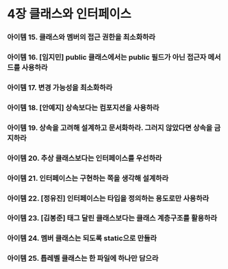 # 4장 클래스와 인터페이스
### 아이템 15. 클래스와 멤버의 접근 권한을 최소화하라
### 아이템 16. [임지민] public 클래스에서는 public 필드가 아닌 접근자 메서드를 사용하라
### 아이템 17. 변경 가능성을 최소화하라
### 아이템 18. [안예지] 상속보다는 컴포지션을 사용하라
### 아이템 19. 상속을 고려해 설계하고 문서화하라. 그러지 않았다면 상속을 금지하라
### 아이템 20. 추상 클래스보다는 인터페이스를 우선하라
### 아이템 21. 인터페이스는 구현하는 쪽을 생각해 설계하라
### 아이템 22. [정유진] 인터페이스는 타입을 정의하는 용도로만 사용하라
### 아이템 23. [김봉준] 태그 달린 클래스보다는 클래스 계층구조를 활용하라
### 아이템 24. 멤버 클래스는 되도록 static으로 만들라
### 아이템 25. 톱레벨 클래스는 한 파일에 하나만 담으라